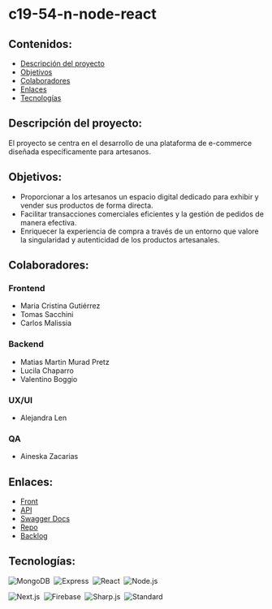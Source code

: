 # c19-54-n-node-react

## Contenidos:

- [Descripción del proyecto](#Descripción-del-proyecto)
- [Objetivos](#objetivos)
- [Colaboradores](#colaboradores)
- [Enlaces](#enlaces)
- [Tecnologías](#tecnologías)

## Descripción del proyecto:

El proyecto se centra en el desarrollo de una plataforma de e-commerce diseñada específicamente para artesanos.

## Objetivos:

- Proporcionar a los artesanos un espacio digital dedicado para exhibir y vender sus productos de forma directa.
- Facilitar transacciones comerciales eficientes y la gestión de pedidos de manera efectiva.
- Enriquecer la experiencia de compra a través de un entorno que valore la singularidad y autenticidad de los productos artesanales.

## Colaboradores:

### Frontend

- Maria Cristina Gutiérrez
- Tomas Sacchini
- Carlos Malissia

### Backend

- Matias Martin Murad Pretz
- Lucila Chaparro
- Valentino Boggio

### UX/UI

- Alejandra Len

### QA

- Aineska Zacarias

## Enlaces:

- [Front](https://artesano-frontend.vercel.app/)
- [API](https://api-react-node.vercel.app/)
- [Swagger Docs](https://api-docu.netlify.app/)
- [Repo](https://github.com/No-Country-simulation/c19-54-n-node-react/)
- [Backlog](https://github.com/orgs/No-Country-simulation/projects/17)

## Tecnologías:

![MongoDB](https://img.shields.io/badge/-MongoDB-05122A?style=flat&logo=mongodb)&nbsp;
![Express](https://img.shields.io/badge/-Express-05122A?style=flat&logo=express)&nbsp;
![React](https://img.shields.io/badge/-React-05122A?style=flat&logo=react)&nbsp;
![Node.js](https://img.shields.io/badge/-Node.js-05122A?style=flat&logo=node.js)&nbsp;

![Next.js](https://img.shields.io/badge/-Next.js-05122A?style=flat&logo=next.js)&nbsp;
![Firebase](https://img.shields.io/badge/-Firebase-05122A?style=flat&logo=firebase)&nbsp;
![Sharp.js](https://img.shields.io/badge/-Sharp-05122A?style=flat&logo=sharp)&nbsp;
![Standard](https://img.shields.io/badge/-Standard-05122A?style=flat&logo=standardjs)&nbsp;
